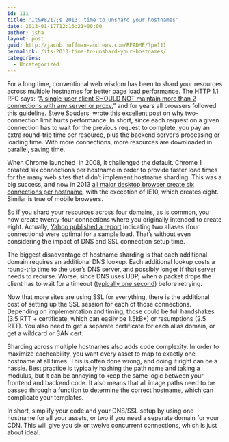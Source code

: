 ```yaml
---
id: 111
title: 'It&#8217;s 2013, time to unshard your hostnames'
date: 2013-01-17T12:16:21+00:00
author: jsha
layout: post
guid: http://jacob.hoffman-andrews.com/README/?p=111
permalink: /its-2013-time-to-unshard-your-hostnames/
categories:
  - Uncategorized
---
```

For a long time, conventional web wisdom has been to shard your resources across multiple hostnames for better page load performance. The HTTP 1.1 RFC says: &#8220;[A single-user client SHOULD NOT maintain more than 2 connections with any server or proxy](http://www.w3.org/Protocols/rfc2616/rfc2616-sec8.html#sec8.1.4),&#8221; and for years all browsers followed this guideline. Steve Souders  wrote [this excellent post](http://www.stevesouders.com/blog/2009/05/12/sharding-dominant-domains/) on why two-connection limit hurts performance. In short, since each request on a given connection has to wait for the previous request to complete, you pay an extra round-trip time per resource, plus the backend server&#8217;s processing or loading time. With more connections, more resources are downloaded in parallel, saving time.

When Chrome launched  in 2008, it challenged the default. Chrome 1 created six connections per hostname in order to provide faster load times for the many web sites that didn&#8217;t implement hostname sharding. This was a big success, and now in 2013 [all major desktop browser create six connections per hostname](http://www.browserscope.org/?category=network&v=top-d-e), with the exception of IE10, which creates eight. Similar is true of mobile browsers.

So if you shard your resources across four domains, as is common, you now create twenty-four connections where you originally intended to create eight. Actually, [Yahoo published a report](http://yuiblog.com/blog/2007/04/11/performance-research-part-4/) indicating two aliases (four connections) were optimal for a sample load. That&#8217;s without even considering the impact of DNS and SSL connection setup time.

The biggest disadvantage of hostname sharding is that each additional domain requires an additional DNS lookup. Each additional lookup costs a round-trip time to the user&#8217;s DNS server, and possibly longer if that server needs to recurse. Worse, since DNS uses UDP, when a packet drops the client has to wait for a timeout ([typically one second](http://blogs.technet.com/b/stdqry/archive/2011/12/15/dns-clients-and-timeouts-part-2.aspx)) before retrying.

Now that more sites are using SSL for everything, there is the additional cost of setting up the SSL session for each of those connections. Depending on implementation and timing, those could be full handshakes (3.5 RTT + certificate, which can easily be 1.5kB+) or resumptions (2.5 RTT). You also need to get a separate certificate for each alias domain, or get a wildcard or SAN cert.

Sharding across multiple hostnames also adds code complexity. In order to maximize cacheability, you want every asset to map to exactly one hostname at all times. This is often done wrong, and doing it right can be a hassle. Best practice is typically hashing the path name and taking a modulus, but it can be annoying to keep the same logic between your frontend and backend code. It also means that all image paths need to be passed through a function to determine the correct hostname, which can complicate your templates.

In short, simplify your code and your DNS/SSL setup by using one hostname for all your assets, or two if you need a separate domain for your CDN. This will give you six or twelve concurrent connections, which is just about ideal.